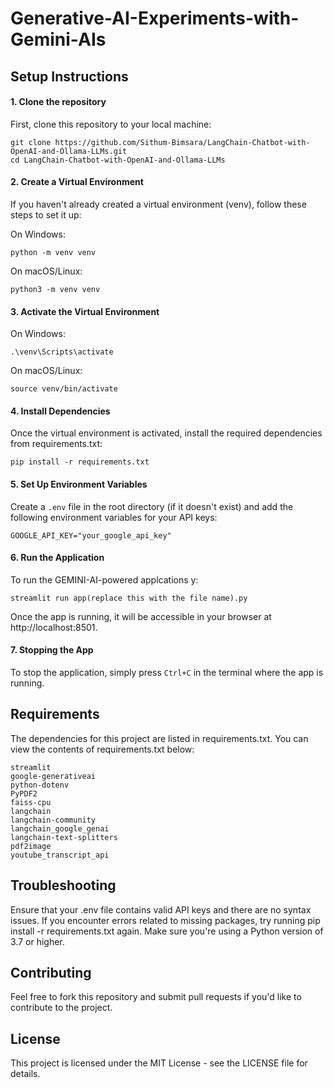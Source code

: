 # Generative-AI-Experiments-with-Gemini-AIs

## Setup Instructions
#### 1. Clone the repository
First, clone this repository to your local machine:
```
git clone https://github.com/Sithum-Bimsara/LangChain-Chatbot-with-OpenAI-and-Ollama-LLMs.git
cd LangChain-Chatbot-with-OpenAI-and-Ollama-LLMs
```
#### 2. Create a Virtual Environment
If you haven't already created a virtual environment (venv), follow these steps to set it up:

On Windows:
```
python -m venv venv
```
On macOS/Linux:
```
python3 -m venv venv
```
#### 3. Activate the Virtual Environment
On Windows:
```
.\venv\Scripts\activate
```
On macOS/Linux:
```
source venv/bin/activate
```
#### 4. Install Dependencies
Once the virtual environment is activated, install the required dependencies from requirements.txt:
```
pip install -r requirements.txt
```
#### 5. Set Up Environment Variables
Create a `.env` file in the root directory (if it doesn't exist) and add the following environment variables for your API keys:
```
GOOGLE_API_KEY="your_google_api_key"
```

#### 6. Run the Application

To run the GEMINI-AI-powered applcations y:
```
streamlit run app(replace this with the file name).py
```
Once the app is running, it will be accessible in your browser at http://localhost:8501.

#### 7. Stopping the App
To stop the application, simply press `Ctrl+C` in the terminal where the app is running.

## Requirements
The dependencies for this project are listed in requirements.txt. You can view the contents of requirements.txt below:
```
streamlit
google-generativeai
python-dotenv
PyPDF2
faiss-cpu
langchain
langchain-community
langchain_google_genai
langchain-text-splitters
pdf2image
youtube_transcript_api
```
## Troubleshooting
Ensure that your .env file contains valid API keys and there are no syntax issues. If you encounter errors related to missing packages, try running pip install -r requirements.txt again. Make sure you're using a Python version of 3.7 or higher. 

## Contributing
Feel free to fork this repository and submit pull requests if you'd like to contribute to the project.

## License
This project is licensed under the MIT License - see the LICENSE file for details.
